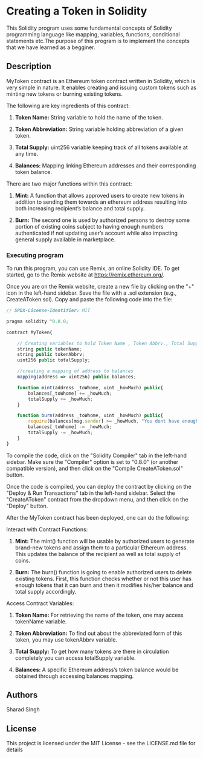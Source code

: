 # Creating a Token in Solidity

This Solidity program uses some fundamental concepts of Solidity programming language like mapping, variables, functions, conditional statements etc.The purpose of this program is to implement the concepts that we have learned as a begginer.

## Description

MyToken contract is an Ethereum token contract written in Solidity, which is very simple in nature. It enables creating and issuing custom tokens such as minting new tokens or burning existing tokens.

The following are key ingredients of this contract:

1. **Token Name:** String variable to hold the name of the token.

2. **Token Abbreviation:** String variable holding abbreviation of a given token.

3. **Total Supply:** uint256 variable keeping track of all tokens available at any time.

4. **Balances:** Mapping linking Ethereum addresses and their corresponding token balance.

There are two major functions within this contract:

1. **Mint:** A function that allows approved users to create new tokens in addition to sending them towards an ethereum address resulting into both increasing recipient’s balance and total supply.

2. **Burn:** The second one is used by authorized persons to destroy some portion of existing coins subject to having enough numbers authenticated if not updating user’s account while also impacting general supply available in marketplace.

### Executing program

To run this program, you can use Remix, an online Solidity IDE. To get started, go to the Remix website at https://remix.ethereum.org/.

Once you are on the Remix website, create a new file by clicking on the "+" icon in the left-hand sidebar. Save the file with a .sol extension (e.g., CreateAToken.sol). Copy and paste the following code into the file:

```javascript
// SPDX-License-Identifier: MIT

pragma solidity ^0.8.0;

contract MyToken{

    // Creating variables to hold Token Name , Token Abbrv., Total Supply
    string public tokenName;
    string public tokenAbbrv;
    uint256 public totalSupply;

    //creating a mapping of address to balances
    mapping(address => uint256) public balances;

    function mint(address _toWhome, uint _howMuch) public{
        balances[_toWhome] += _howMuch;
        totalSupply += _howMuch;
    }

    function burn(address _toWhome, uint _howMuch) public{
        require(balances[msg.sender] >= _howMuch, "You dont have enough tokens");
        balances[_toWhome] -= _howMuch;
        totalSupply -= _howMuch;
    }
}
```
To compile the code, click on the "Solidity Compiler" tab in the left-hand sidebar. Make sure the "Compiler" option is set to "0.8.0" (or another compatible version), and then click on the "Compile CreateAToken.sol" button.

Once the code is compiled, you can deploy the contract by clicking on the "Deploy & Run Transactions" tab in the left-hand sidebar. Select the "CreateAToken" contract from the dropdown menu, and then click on the "Deploy" button.

After the MyToken contract has been deployed, one can do the following:

Interact with Contract Functions:

1. **Mint:** The mint() function will be usable by authorized users to generate brand-new tokens and assign them to a particular Ethereum address. This updates the balance of the recipient as well as total supply of coins.

2. **Burn:** The burn() function is going to enable authorized users to delete existing tokens. First, this function checks whether or not this user has enough tokens that it can burn and then it modifies his/her balance and total supply accordingly.

Access Contract Variables:

1. **Token Name:** For retrieving the name of the token, one may access tokenName variable.

2. **Token Abbreviation:** To find out about the abbreviated form of this token, you may use tokenAbbrv variable.

3. **Total Supply:** To get how many tokens are there in circulation completely you can access totalSupply variable.

4. **Balances:** A specific Ethereum address’s token balance would be obtained through accessing balances mapping.

## Authors
Sharad Singh

## License

This project is licensed under the MIT License - see the LICENSE.md file for details
